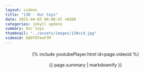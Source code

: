 ```yaml
---
layout: videos
title: "130 - Our toys"
date: 2025-04-03 00:00:47 +0200
categories: jekyll update
summary: Our toys
thumbnail: "../assets/images/130vid.jpg"
videoid: bQ0fOFmuFfM
---
```


<div style="text-align: center; margin-top: 20px;">
  {% include youtubePlayer.html id=page.videoid %}
  <p style="margin-top: 15px; font-size: 1.2em; color: #333;">
    <p>{{ page.summary | markdownify }}</p>
  </p>
</div>
